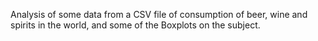 Analysis of some data from a CSV file of consumption of beer, wine and spirits in the world, and some of the Boxplots on the subject.
